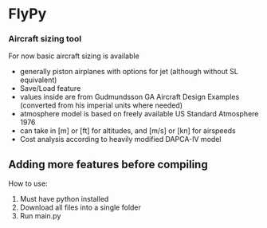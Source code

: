 # FlyPy
### Aircraft sizing tool
For now basic aircraft sizing is available
- generally piston airplanes with options for jet (although without SL equivalent)
- Save/Load feature
- values inside are from Gudmundsson GA Aircraft Design Examples (converted from his imperial units where needed)
- atmosphere model is based on freely available US Standard Atmosphere 1976
- can take in [m] or [ft] for altitudes, and [m/s] or [kn] for airspeeds
- Cost analysis according to heavily modified DAPCA-IV model

Adding more features before compiling
-----------------------------------------------
How to use:
1. Must have python installed
2. Download all files into a single folder
3. Run main.py
